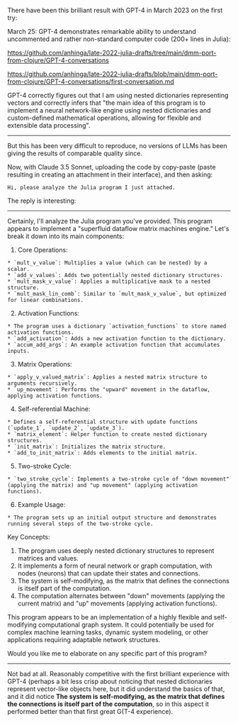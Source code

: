 There have been this brilliant result with GPT-4 in March 2023 on the first try:

March 25: GPT-4 demonstrates remarkable ability to understand uncommented and rather non-standard computer code (200+ lines in Julia):

https://github.com/anhinga/late-2022-julia-drafts/tree/main/dmm-port-from-clojure/GPT-4-conversations

https://github.com/anhinga/late-2022-julia-drafts/blob/main/dmm-port-from-clojure/GPT-4-conversations/first-conversation.md

GPT-4 correctly figures out that I am using nested dictionaries representing vectors and correctly infers that "the main idea of this program is to implement a neural network-like engine using nested dictionaries and custom-defined mathematical operations, allowing for flexible and extensible data processing".

*****

But this has been very difficult to reproduce, no versions of LLMs has been giving the results of comparable quality since.

Now, with Claude 3.5 Sonnet, uploading the code by copy-paste (paste resulting in creating an attachment in their interface),
and then asking:

`Hi, please analyze the Julia program I just attached.`

The reply is interesting:

***

Certainly, I'll analyze the Julia program you've provided. This program appears to implement a "superfluid dataflow matrix machines engine." Let's break it down into its main components:

  1. Core Operations:

    * `mult_v_value`: Multiplies a value (which can be nested) by a scalar.
    * `add_v_values`: Adds two potentially nested dictionary structures.
    * `mult_mask_v_value`: Applies a multiplicative mask to a nested structure.
    * `mult_mask_lin_comb`: Similar to `mult_mask_v_value`, but optimized for linear combinations.


  2. Activation Functions:

    * The program uses a dictionary `activation_functions` to store named activation functions.
    * `add_activation`: Adds a new activation function to the dictionary.
    * `accum_add_args`: An example activation function that accumulates inputs.


  3. Matrix Operations:

    * `apply_v_valued_matrix`: Applies a nested matrix structure to arguments recursively.
    * `up_movement`: Performs the "upward" movement in the dataflow, applying activation functions.


  4. Self-referential Machine:

    * Defines a self-referential structure with update functions (`update_1`, `update_2`, `update_3`).
    * `matrix_element`: Helper function to create nested dictionary structures.
    * `init_matrix`: Initializes the matrix structure.
    * `add_to_init_matrix`: Adds elements to the initial matrix.


  5. Two-stroke Cycle:

    * `two_stroke_cycle`: Implements a two-stroke cycle of "down movement" (applying the matrix) and "up movement" (applying activation functions).


  6. Example Usage:

    * The program sets up an initial output structure and demonstrates running several steps of the two-stroke cycle.



Key Concepts:

  1. The program uses deeply nested dictionary structures to represent matrices and values.
  2. It implements a form of neural network or graph computation, with nodes (neurons) that can update their states and connections.
  3. The system is self-modifying, as the matrix that defines the connections is itself part of the computation.
  4. The computation alternates between "down" movements (applying the current matrix) and "up" movements (applying activation functions).

This program appears to be an implementation of a highly flexible and self-modifying computational graph system. It could potentially be used for complex machine learning tasks, dynamic system modeling, or other applications requiring adaptable network structures.

Would you like me to elaborate on any specific part of this program?

***

Not bad at all. Reasonably competitive with the first brilliant experience with GPT-4 (perhaps a bit less crisp about
noticing that nested dictionaries represent vector-like objects here, but it did understand the basics of that,
and it did notice **The system is self-modifying, as the matrix that defines the connections is itself part of the computation**,
so in this aspect it performed better than that first great G{T-4 experience).
